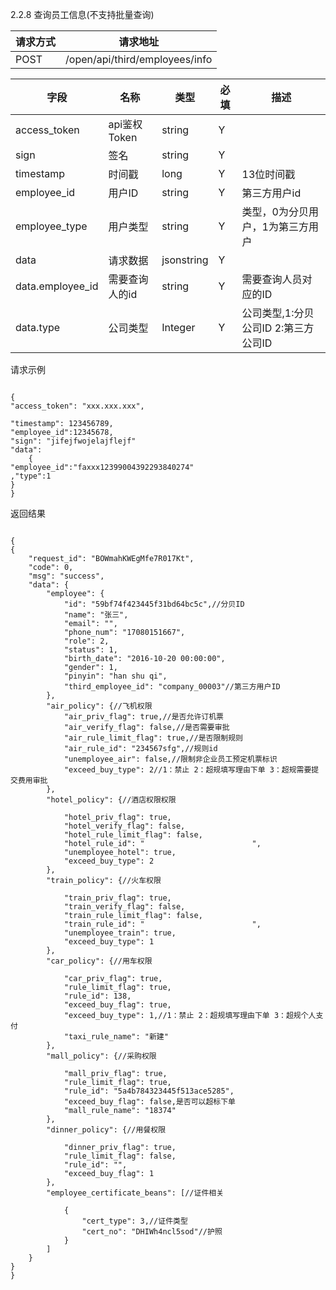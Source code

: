 2.2.8 查询员工信息(不支持批量查询)

请求方式|请求地址
----|---
POST|/open/api/third/employees/info


字段|名称|类型|必填|描述
-----|-----|----|----|----
access_token|api鉴权Token|string|Y|
sign|签名|string|Y||
timestamp|时间戳 |long|Y|13位时间戳
employee\_id| 用户ID|string|Y|第三方用户id
employee\_type| 用户类型|string|Y|类型，0为分贝用户，1为第三方用户
data |请求数据| jsonstring|Y||
data.employee\_id|需要查询人的id | string |Y|需要查询人员对应的ID|
data.type|公司类型 | Integer |Y|公司类型,1:分贝公司ID 2:第三方公司ID|





请求示例```
{
"access_token": "xxx.xxx.xxx",	
"timestamp": 123456789,
"employee_id":12345678,
"sign": "jifejfwojelajflejf"
"data":	{
"employee_id":"faxxx12399004392293840274","type":1	
}}

```

返回结果```
{
{
    "request_id": "BOWmahKWEgMfe7R017Kt",
    "code": 0,
    "msg": "success",
    "data": {
        "employee": {
            "id": "59bf74f423445f31bd64bc5c",//分贝ID
            "name": "张三",
            "email": "",
            "phone_num": "17080151667",
            "role": 2,
            "status": 1,
            "birth_date": "2016-10-20 00:00:00",
            "gender": 1,
            "pinyin": "han shu qi",
            "third_employee_id": "company_00003"//第三方用户ID
        },
        "air_policy": {//飞机权限
            "air_priv_flag": true,//是否允许订机票
            "air_verify_flag": false,//是否需要审批
            "air_rule_limit_flag": true,//是否限制规则
            "air_rule_id": "234567sfg",//规则id
            "unemployee_air": false,//限制非企业员工预定机票标识
            "exceed_buy_type": 2//1：禁止 2：超规填写理由下单 3：超规需要提交费用审批
        },
        "hotel_policy": {//酒店权限权限

            "hotel_priv_flag": true,
            "hotel_verify_flag": false,
            "hotel_rule_limit_flag": false,
            "hotel_rule_id": "                        ",
            "unemployee_hotel": true,
            "exceed_buy_type": 2
        },
        "train_policy": {//火车权限

            "train_priv_flag": true,
            "train_verify_flag": false,
            "train_rule_limit_flag": false,
            "train_rule_id": "                        ",
            "unemployee_train": true,
            "exceed_buy_type": 1
        },
        "car_policy": {//用车权限

            "car_priv_flag": true,
            "rule_limit_flag": true,
            "rule_id": 138,
            "exceed_buy_flag": true,
            "exceed_buy_type": 1,//1：禁止 2：超规填写理由下单 3：超规个人支付
            "taxi_rule_name": "新建"
        },
        "mall_policy": {//采购权限

            "mall_priv_flag": true,
            "rule_limit_flag": true,
            "rule_id": "5a4b784323445f513ace5285",
            "exceed_buy_flag": false,是否可以超标下单
            "mall_rule_name": "18374"
        },
        "dinner_policy": {//用餐权限

            "dinner_priv_flag": true,
            "rule_limit_flag": false,
            "rule_id": "",
            "exceed_buy_flag": 1
        },
        "employee_certificate_beans": [//证件相关

            {
                "cert_type": 3,//证件类型
                "cert_no": "DHIWh4ncl5sod"//护照
            }
        ]
    }
}
}
```
